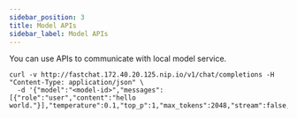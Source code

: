 ```yaml
---
sidebar_position: 3
title: Model APIs
sidebar_label: Model APIs
---
```

You can use APIs to communicate with local model service.

```
curl -v http://fastchat.172.40.20.125.nip.io/v1/chat/completions -H "Content-Type: application/json" \
  -d '{"model":"<model-id>","messages":[{"role":"user","content":"hello world."}],"temperature":0.1,"top_p":1,"max_tokens":2048,"stream":false,"safe_prompt":false,"random_seed":null}'
```

